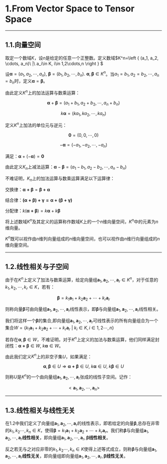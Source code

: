 # **1.From Vector Space to Tensor Space**

---

<!-- ## **1.1.矩阵初等变换**

考虑以下齐次线性方程组$\boldsymbol{A}\mathbf{x}=\mathbf{y}$：

$$
\begin{pmatrix}
 a_{11} & \cdots  & a_{1n}\\
 \vdots  & \ddots  & \vdots \\
 a_{n1} & \cdots & a_{nn}
\end{pmatrix}
\begin{pmatrix}
x_1 \\
\vdots \\
x_n
\end{pmatrix}=
\begin{pmatrix}
y_1 \\
\vdots \\
y_n
\end{pmatrix}
$$

写作增广矩阵：$\boldsymbol{J}=\begin{pmatrix} \boldsymbol{A} & \mathbf{y}\end{pmatrix}$。对其作初等变换，可写作其与初等矩阵的乘积，即：$\boldsymbol{J'}=\boldsymbol{P}\boldsymbol{J}\boldsymbol{Q}=\begin{pmatrix} \boldsymbol{E_r} & \mathbf{x}\end{pmatrix}$

其中$\mathbf{x}=\boldsymbol{Q}\boldsymbol{P}\mathbf{y}$，$\boldsymbol{E_r}$为$\boldsymbol{A}$的相抵标准型，$r$为$\boldsymbol{A}$的秩。

故任意矩阵都可由初等矩阵与相抵标准型的乘积表示：

$$
\boldsymbol{A}=\boldsymbol{PE_rQ}
$$

--- -->

## **1.1.向量空间**

取定一个数域$K$，设$n$是给定的任意一个正整数。定义数域$K^n=\left \{ (a_1, a_2, \cdots, a_n)\ |\ a_i\in K, i\in 1,2\cdots,n  \right \} $

设$\boldsymbol{\alpha}=(a_1, a_2, \cdots, a_n),\ \boldsymbol{\beta}=(b_1, b_2, \cdots, b_n).\ \boldsymbol{\alpha}, \boldsymbol{\beta}\in K^n$。当$a_1=b_1, a_2=b_2, \cdots, a_n=b_n$时，定义$\boldsymbol{\alpha}=\boldsymbol{\beta}$。

由此定义$K^n$上的加法运算与数乘运算：

$$
\boldsymbol{\alpha}+\boldsymbol{\beta}=(a_1+b_1, a_2+b_2, \cdots, a_n+b_n)
$$

$$
k\boldsymbol{\alpha}=(ka_1, ka_2, \cdots, ka_n)
$$

定义$K^n$上加法的单位元与逆元：

$$
\boldsymbol{0}=(0, 0, \cdots, 0)
$$

$$
-\boldsymbol{\alpha}=(-a_1, -a_2, \cdots, -a_n)
$$

满足：$\boldsymbol{\alpha}+(-\boldsymbol{\alpha})=\boldsymbol{0}$

由此定义$K_n$上减法运算：$\boldsymbol{\alpha}-\boldsymbol{\beta}=(a_1-b_1, a_2-b_2, \cdots, a_n-b_n)$

不难证明，$K_n$上的加法运算与数乘运算满足以下运算律：

交换律：$\boldsymbol{\alpha+\beta}=\boldsymbol{\beta+\alpha}$

结合律：$\boldsymbol{(\alpha+\beta)+\gamma=\alpha+(\beta+\gamma)}$

分配律：$k(\boldsymbol{\alpha+\beta})=k\boldsymbol{\alpha}+k\boldsymbol{\beta}$

将上述数域$K^n$及其定义的运算称作数域$K$上的一个$n$维向量空间，$K^n$中的元素为$n$维向量。

$K^n$既可以视作由$n$维列向量组成的$n$维向量空间，也可以视作由$n$维行向量组成的$n$维向量空间。

---

## **1.2.线性相关与子空间**

由于在$K^n$上定义了加法与数乘运算，给定向量组$\mathbf{a}_1, \mathbf{a}_2, \cdots, \mathbf{a}_r\in K^n$，对于任意的$k_1, k_2, \cdots, k_r\in K$，若有：

$$
\boldsymbol{\beta}=k_1\mathbf{a}_1+k_2\mathbf{a
}_2+\cdots+k_r\mathbf{a}_r$$

则称向量$\boldsymbol{\beta}$可由向量组$\mathbf{a}_1, \mathbf{a}_2, \cdots, \mathbf{a}_r$线性表示，即$\boldsymbol{\beta}$与向量组$\mathbf{a}_1, \mathbf{a}_2, \cdots, \mathbf{a}_r$线性相关。

我们将这样一个$\boldsymbol{\beta}$的集合,即向量组$\mathbf{a}_1, \mathbf{a}_2, \cdots, \mathbf{a}_r$可线性表示的所有向量组合为一个集合$W=\left \{ k_1\mathbf{a}_1+k_2\mathbf{a}_2+\cdots+k_r\mathbf{a}_r\ |\ k_i\in K, i\in 1,2\cdots,n  \right \}$

若存在$\boldsymbol{\alpha}, \boldsymbol{\beta}\in W$，不难证明，对于$K^n$上定义的加法与数乘运算，他们同样满足封闭性：$\boldsymbol{\alpha+\beta}\in W,\ k\boldsymbol{\alpha}\in W$。

由此我们定义$K^n$上的非空子集$U$，如果满足：

$$
\boldsymbol{\alpha}, \boldsymbol{\beta}\in U\Rightarrow\boldsymbol{\alpha+\beta}\in U,\ k\boldsymbol{\alpha}\in U,\ k\boldsymbol{\beta}\in U
$$

则称$U$是$K^n$的一个由向量组$\mathbf{a}_1, \mathbf{a}_2, \cdots, \mathbf{a}_r$张成的线性子空间。记作：

$$
<\boldsymbol{a}_1, \boldsymbol{a}_2,\cdots,\boldsymbol{a}_n >
$$

---

## **1.3.线性相关与线性无关**

在1.2中我们定义了向量组$\mathbf{a}_1, \mathbf{a}_2, \cdots, \mathbf{a}_r$的线性表示，即若给定的向量$\boldsymbol{\beta}$,总存在非零的$k_1, k_2\cdots, k_n\in K$，使得$\boldsymbol{\beta}=k_1\mathbf{a}_1+k_2\mathbf{a}_2+\cdots+k_r\mathbf{a}_r$。我们称$\boldsymbol{\beta}$与向量组$\mathbf{a}_1, \mathbf{a}_2, \cdots, \mathbf{a}_r$**线性相关**，即向量组$\mathbf{a}_1, \mathbf{a}_2, \cdots, \mathbf{a}_r, \boldsymbol{\beta}$**线性相关**。

反之若无与之对应非零的$k_1, k_2\cdots, k_n\in K$使得上述等式成立，则称$\boldsymbol{\beta}$与向量组$\mathbf{a}_1, \mathbf{a}_2, \cdots, \mathbf{a}_r$**线性无关**，即向量组即向量组$\mathbf{a}_1, \mathbf{a}_2, \cdots, \mathbf{a}_r, \boldsymbol{\beta}$**线性无关**。






